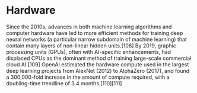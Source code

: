 # Hardware
Since the 2010s, advances in both machine learning algorithms and computer hardware have led to more efficient methods for training deep neural networks (a particular narrow subdomain of machine learning) that contain many layers of non-linear hidden units.[108] By 2019, graphic processing units (GPUs), often with AI-specific enhancements, had displaced CPUs as the dominant method of training large-scale commercial cloud AI.[109] OpenAI estimated the hardware compute used in the largest deep learning projects from AlexNet (2012) to AlphaZero (2017), and found a 300,000-fold increase in the amount of compute required, with a doubling-time trendline of 3.4 months.[110][111]
